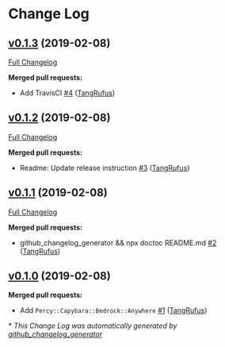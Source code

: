 # Change Log

## [v0.1.3](https://github.com/ItinerisLtd/percy-capybara-bedrock/tree/v0.1.3) (2019-02-08)
[Full Changelog](https://github.com/ItinerisLtd/percy-capybara-bedrock/compare/v0.1.2...v0.1.3)

**Merged pull requests:**

- Add TravisCI [\#4](https://github.com/ItinerisLtd/percy-capybara-bedrock/pull/4) ([TangRufus](https://github.com/TangRufus))

## [v0.1.2](https://github.com/ItinerisLtd/percy-capybara-bedrock/tree/v0.1.2) (2019-02-08)
[Full Changelog](https://github.com/ItinerisLtd/percy-capybara-bedrock/compare/v0.1.1...v0.1.2)

**Merged pull requests:**

- Readme: Update release instruction [\#3](https://github.com/ItinerisLtd/percy-capybara-bedrock/pull/3) ([TangRufus](https://github.com/TangRufus))

## [v0.1.1](https://github.com/ItinerisLtd/percy-capybara-bedrock/tree/v0.1.1) (2019-02-08)
[Full Changelog](https://github.com/ItinerisLtd/percy-capybara-bedrock/compare/v0.1.0...v0.1.1)

**Merged pull requests:**

- github\_changelog\_generator && npx doctoc README.md [\#2](https://github.com/ItinerisLtd/percy-capybara-bedrock/pull/2) ([TangRufus](https://github.com/TangRufus))

## [v0.1.0](https://github.com/ItinerisLtd/percy-capybara-bedrock/tree/v0.1.0) (2019-02-08)
**Merged pull requests:**

- Add `Percy::Capybara::Bedrock::Anywhere` [\#1](https://github.com/ItinerisLtd/percy-capybara-bedrock/pull/1) ([TangRufus](https://github.com/TangRufus))



\* *This Change Log was automatically generated by [github_changelog_generator](https://github.com/skywinder/Github-Changelog-Generator)*